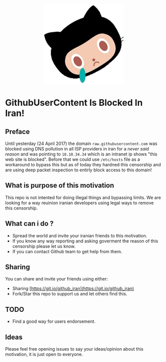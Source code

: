 <p align="center">
<a href="https://git.io/github_iran">
    <img src="https://github.com/pi0/github-is-blocked-in-iran/raw/master/banner.png" width="259px">
</a>
</p>

# GithubUserContent Is Blocked In Iran!

## Preface
Until yesterday (24 April 2017) the domain `raw.githubusercontent.com` was blocked using DNS pollution in all ISP providers in iran for  a *never said reason* and was pointing to `10.10.34.34` which is an intranet ip shows "this web site is blocked".
Before that we could use `/etc/hosts` file as a workaround to bypass this but as of today they hardned this censorship and are using deep packet inspection to entirly block access to this domain!

## What is purpose of this motivation
This repo is not intented for doing illegal things and bypassing limits. We are looking for a way reuinion iranian developers using legal ways to remove this censorship.

## What can i do ?
- Spread the world and invite your iranian friends to this motivation.
- If you know any way reporting and asking goverment the reason of this censorship please let us know.
- If you can contact Github team to get help from them.

## Sharing 
You can share and invite your friends using either:
- Sharing [https://git.io/github_iran](https://git.io/github_iran)
- Fork/Star this repo to support us and let others find this.

## TODO
- Find a good way for users endorsement.

## Ideas
Please feel free opening issues to say your ideas/opinion about this motivation, it is just open to everyone.

